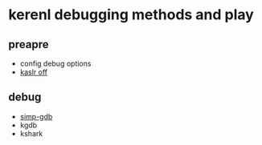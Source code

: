 # kerenl debugging methods and play

## preapre

* config debug options
* [kaslr off](kaslr.md)


## debug
* [simp-gdb](gdbSimpDebug.md)
* kgdb
* kshark
